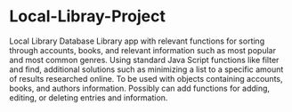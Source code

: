 # Local-Libray-Project
Local Library Database
Library app with relevant functions for sorting through accounts, books, and relevant information such as most popular and most common genres.
Using standard Java Script functions like filter and find, additional solutions such as minimizing a list to a specific amount of results researched online.
To be used with objects containing accounts, books, and authors information.
Possibly can add functions for adding, editing, or deleting entries and information.
